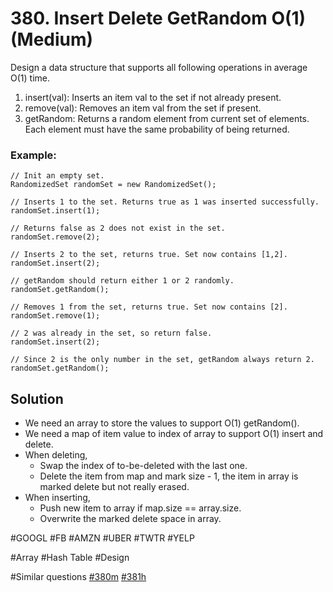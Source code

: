 # 380. Insert Delete GetRandom O(1) (Medium)
Design a data structure that supports all following operations in average O(1) time.

1. insert(val): Inserts an item val to the set if not already present.
2. remove(val): Removes an item val from the set if present.
3. getRandom: Returns a random element from current set of elements. Each element must have the same probability of being returned.

### Example:
```
// Init an empty set.
RandomizedSet randomSet = new RandomizedSet();

// Inserts 1 to the set. Returns true as 1 was inserted successfully.
randomSet.insert(1);

// Returns false as 2 does not exist in the set.
randomSet.remove(2);

// Inserts 2 to the set, returns true. Set now contains [1,2].
randomSet.insert(2);

// getRandom should return either 1 or 2 randomly.
randomSet.getRandom();

// Removes 1 from the set, returns true. Set now contains [2].
randomSet.remove(1);

// 2 was already in the set, so return false.
randomSet.insert(2);

// Since 2 is the only number in the set, getRandom always return 2.
randomSet.getRandom();
```

## Solution
- We need an array to store the values to support O(1) getRandom().
- We need a map of item value to index of array to support O(1) insert and delete.
- When deleting,
  - Swap the index of to-be-deleted with the last one.
  - Delete the item from map and mark size - 1, the item in array is marked delete but not really erased.
- When inserting,
  - Push new item to array if map.size == array.size.
  - Overwrite the marked delete space in array.

#GOOGL #FB #AMZN #UBER #TWTR #YELP

#Array #Hash Table #Design

#Similar questions [#380m](../p380m/README.md) [#381h](../p381h/README.md)